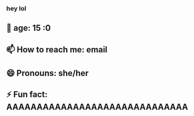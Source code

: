 ### hey lol 



## 💟 age: 15 :0
## 📫 How to reach me: email 
## 😄 Pronouns: she/her
## ⚡ Fun fact: AAAAAAAAAAAAAAAAAAAAAAAAAAAAAA
